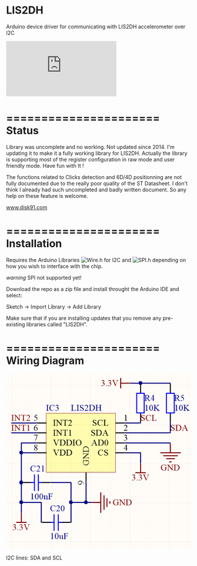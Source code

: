 LIS2DH
======================

Arduino device driver for communicating with LIS2DH accelerometer over I2C

![LIS2DH datasheet (PDF)](http://www.st.com/web/en/resource/technical/document/datasheet/DM00042751.pdf)

======================
Status
======================

Library was uncomplete and no working. Not updated since 2014.
I'm updating it to make it a fully working library for LIS2DH.
Actually the library is supporting most of the register configuration in raw mode and user friendly mode.
Have fun with It ! 

The functions related to Clicks detection and 6D/4D positionning are not fully documented due to the really poor
quality of the ST Datasheet. I don't think I already had such uncompleted and badly written document.
So any help on these feature is welcome.

www.disk91.com

======================
Installation
======================

Requires the Arduino Libraries
![Wire.h](http://arduino.cc/en/reference/wire) 
for I2C and 
![SPI.h](http://arduino.cc/en/Reference/SPI) 
depending on how you wish to interface with the chip.

*warning* SPI not supported yet!

Download the repo as a zip file and install throught the Arduino IDE and select:

Sketch -> Import Library -> Add Library

Make sure that if you are installing updates that you remove any pre-existing libraries called "LIS2DH".

======================
Wiring Diagram
======================

![LIS2DH wiring diagram](docs/LIS2DH.png)

I2C lines: SDA and SCL